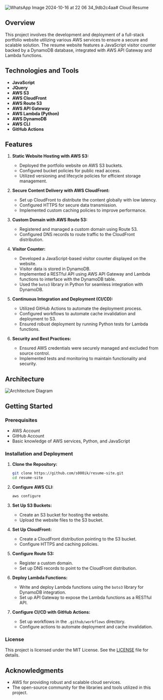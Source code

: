![WhatsApp Image 2024-10-16 at 22 06 34_9db2c4aa](https://github.com/user-attachments/assets/0e145661-5017-44c4-a775-6de831af7243)# Cloud Resume

## Overview

This project involves the development and deployment of a full-stack portfolio website utilizing various AWS services to ensure a secure and scalable solution. The resume website features a JavaScript visitor counter backed by a DynamoDB database, integrated with AWS API Gateway and Lambda functions.

## Technologies and Tools

- **JavaScript**
- **JQuery**
- **AWS S3**
- **AWS CloudFront**
- **AWS Route 53**
- **AWS API Gateway**
- **AWS Lambda (Python)**
- **AWS DynamoDB**
- **AWS CLI**
- **GitHub Actions**

## Features

1. **Static Website Hosting with AWS S3:**
   - Deployed the portfolio website on AWS S3 buckets.
   - Configured bucket policies for public read access.
   - Utilized versioning and lifecycle policies for efficient storage management.

2. **Secure Content Delivery with AWS CloudFront:**
   - Set up CloudFront to distribute the content globally with low latency.
   - Configured HTTPS for secure data transmission.
   - Implemented custom caching policies to improve performance.

3. **Custom Domain with AWS Route 53:**
   - Registered and managed a custom domain using Route 53.
   - Configured DNS records to route traffic to the CloudFront distribution.

4. **Visitor Counter:**
   - Developed a JavaScript-based visitor counter displayed on the website.
   - Visitor data is stored in DynamoDB.
   - Implemented a RESTful API using AWS API Gateway and Lambda functions to interface with the DynamoDB table.
   - Used the `boto3` library in Python for seamless integration with DynamoDB.

5. **Continuous Integration and Deployment (CI/CD):**
   - Utilized GitHub Actions to automate the deployment process.
   - Configured workflows to automate cache invalidation and deployment to S3.
   - Ensured robust deployment by running Python tests for Lambda functions.

6. **Security and Best Practices:**
   - Ensured AWS credentials were securely managed and excluded from source control.
   - Implemented tests and monitoring to maintain functionality and security.

## Architecture 
![Architecture Diagram](https://github.com/user-attachments/assets/2e2c8b12-2b4d-4921-a2cc-be07aaf998e6)

## Getting Started

### Prerequisites

- AWS Account
- GitHub Account
- Basic knowledge of AWS services, Python, and JavaScript

### Installation and Deployment

1. **Clone the Repository:**
   ```bash
   git clone https://github.com/s000ik/resume-site.git
   cd resume-site
   ```

2. **Configure AWS CLI:**
   ```bash
   aws configure
   ```

3. **Set Up S3 Buckets:**
   - Create an S3 bucket for hosting the website.
   - Upload the website files to the S3 bucket.

4. **Set Up CloudFront:**
   - Create a CloudFront distribution pointing to the S3 bucket.
   - Configure HTTPS and caching policies.

5. **Configure Route 53:**
   - Register a custom domain.
   - Set up DNS records to point to the CloudFront distribution.

6. **Deploy Lambda Functions:**
   - Write and deploy Lambda functions using the `boto3` library for DynamoDB integration.
   - Set up API Gateway to expose the Lambda functions as a RESTful API.

7. **Configure CI/CD with GitHub Actions:**
   - Set up workflows in the `.github/workflows` directory.
   - Configure actions to automate deployment and cache invalidation.


### License

This project is licensed under the MIT License. See the [LICENSE](LICENSE) file for details.

## Acknowledgments

- AWS for providing robust and scalable cloud services.
- The open-source community for the libraries and tools utilized in this project.
